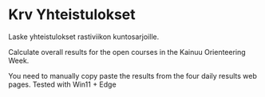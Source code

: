 # Krv Yhteistulokset

Laske yhteistulokset rastiviikon kuntosarjoille. 

Calculate overall results for the open courses in the Kainuu Orienteering Week.

You need to manually copy paste the results from the four daily results web pages. Tested with Win11 + Edge
